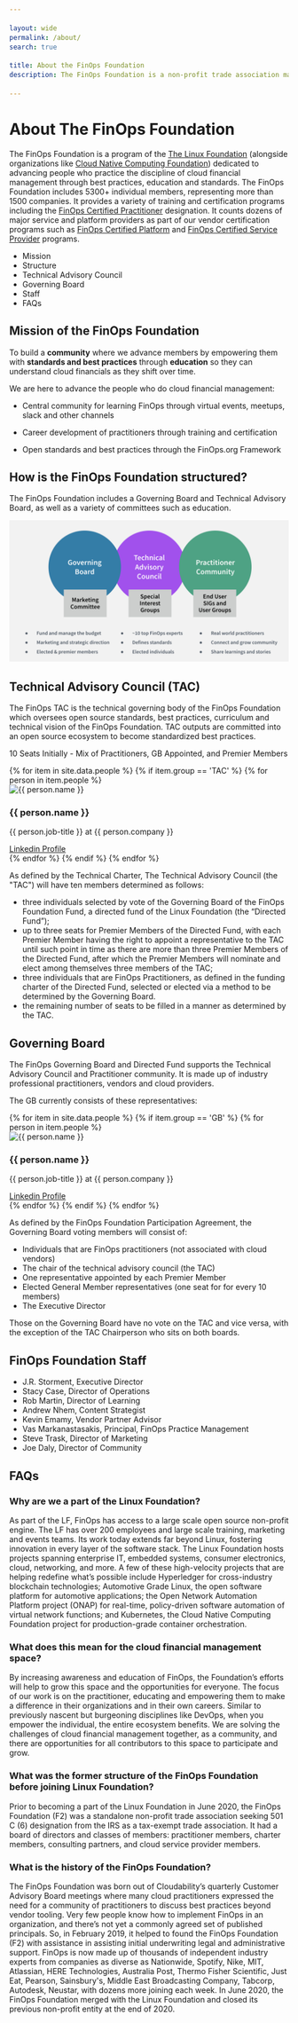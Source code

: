 ```yaml
---

layout: wide
permalink: /about/
search: true

title: About the FinOps Foundation
description: The FinOps Foundation is a non-profit trade association made up of FinOps practitioners around the world - learn more today.

---
```


# About The FinOps Foundation

The FinOps Foundation is a program of the [The Linux Foundation](http://linuxfoundation.org) (alongside organizations like [Cloud Native Computing Foundation](http://cncf.io)) dedicated to advancing people who practice the discipline of cloud financial management through best practices, education and standards. The FinOps Foundation includes 5300+ individual members, representing more than 1500 companies. It provides a variety of training and certification programs including the [FinOps Certified Practitioner](https://learn.finops.org/) designation. It counts dozens of major service and platform providers as part of our vendor certification programs such as [FinOps Certified Platform](/members/vendor-certification/) and [FinOps Certified Service Provider](/members/vendor-certification/) programs.

- Mission
- Structure
- Technical Advisory Council
- Governing Board
- Staff
- FAQs

## Mission of the FinOps Foundation

To build a **community** where we advance members by empowering them with **standards and best practices** through **education** so they can understand cloud financials as they shift over time.

We are here to advance the people who do cloud financial management:

- Central community for learning FinOps through virtual events, meetups, slack and other channels

- Career development of practitioners through training and certification

- Open standards and best practices through the FinOps.org Framework

## How is the FinOps Foundation structured?

The FinOps Foundation includes a Governing Board and Technical Advisory Board, as well as a variety of committees such as education.

![](/img/pages/about.png?2)

## Technical Advisory Council (TAC)

The FinOps TAC is the technical governing body of the FinOps Foundation which oversees open source standards, best practices, curriculum and technical vision of the FinOps Foundation. TAC outputs are committed into an open source ecosystem to become standardized best practices.

10 Seats Initially - Mix of Practitioners, GB Appointed, and Premier Members

<div class="flex md:flex-row flex-wrap items-stretch p-4 rounded-md mt-4">
{% for item in site.data.people %}
  {% if item.group == 'TAC' %}
     {% for person in item.people %}
     <div class="w-1/2 md:w-1/3 p-2 flex">
      <div class="flex flex-col bg-gray-100 w-full items-stretch text-center p-2 rounded-lg shadow-sm border-solid border-gray-200 border hover:-translate-y-1 hover:shadow-lg transition transform duration-500 hover:border-green-500">
        <div>
          <img src="/img/people/{{ person.image }}" alt="{{ person.name }}" width="150" class="rounded-full inline-block" />
        </div>
        <div class="flex-grow">
          <h3 class="mb-1 mt-2">{{ person.name }}</h3>
          <p class="px-2 mb-1 leading-snug">{{ person.job-title }} at {{ person.company }}</p>
        </div>
        <a href="{{ person.linkedin-url }}" class="text-sm text-green-500 hover:text-green-600 transition-colors duration-200">Linkedin Profile</a>
      </div>
    </div>
     {% endfor %}
  {% endif %}
{% endfor %}
</div>

As defined by the Technical Charter, The Technical Advisory Council (the "TAC") will have ten members determined as follows:

* three individuals selected by vote of the Governing Board of the FinOps Foundation Fund, a directed fund of the Linux Foundation (the “Directed Fund”);
* up to three seats for Premier Members of the Directed Fund, with each Premier Member having the right to appoint a representative to the TAC until such point in time as there are more than three Premier Members of the Directed Fund, after which the Premier Members will nominate and elect among themselves three members of the TAC;
* three individuals that are FinOps Practitioners, as defined in the funding charter of the Directed Fund, selected or elected via a method to be determined by the Governing Board.
* the remaining number of seats to be filled in a manner as determined by the TAC.

## Governing Board

The FinOps Governing Board and Directed Fund supports the Technical Advisory Council and Practitioner community. It is made up of industry professional practitioners, vendors and cloud providers.

The GB currently consists of these representatives:

<div class="flex md:flex-row flex-wrap items-stretch p-4 rounded-md mt-4">
{% for item in site.data.people %}
  {% if item.group == 'GB' %}
     {% for person in item.people %}
     <div class="w-1/2 md:w-1/3 p-2 flex">
      <div class="flex flex-col bg-gray-100 w-full items-stretch text-center p-2 rounded-lg shadow-sm border-solid border-gray-200 border hover:-translate-y-1 hover:shadow-lg transition transform duration-500 hover:border-green-500">
        <div>
          <img src="/img/people/{{ person.image }}" alt="{{ person.name }}" width="150" class="rounded-full inline-block" />
        </div>
        <div class="flex-grow">
          <h3 class="mb-1 mt-2">{{ person.name }}</h3>
          <p class="px-2 mb-1 leading-snug">{{ person.job-title }} at {{ person.company }}</p>
        </div>
        <a href="{{ person.linkedin-url }}" class="text-sm text-green-500 hover:text-green-600 transition-colors duration-200">Linkedin Profile</a>
      </div>
    </div>
     {% endfor %}
  {% endif %}
{% endfor %}
</div>

As defined by the FinOps Foundation Participation Agreement, the Governing Board voting members will consist of:

- Individuals that are FinOps practitioners (not associated with cloud vendors)
- The chair of the technical advisory council (the TAC)
- One representative appointed by each Premier Member
- Elected General Member representatives (one seat for for every 10 members)
- The Executive Director

Those on the Governing Board have no vote on the TAC and vice versa, with the exception of the TAC Chairperson who sits on both boards.

## FinOps Foundation Staff

- J.R. Storment, Executive Director
- Stacy Case, Director of Operations
- Rob Martin, Director of Learning
- Andrew Nhem, Content Strategist
- Kevin Emamy, Vendor Partner Advisor
- Vas Markanastasakis, Principal, FinOps Practice Management
- Steve Trask, Director of Marketing
- Joe Daly, Director of Community


## FAQs

### Why are we a part of the Linux Foundation?

As part of the LF, FinOps has access to a large scale open source non-profit engine. The LF has over 200 employees and large scale training, marketing and events teams. Its work today extends far beyond Linux, fostering innovation in every layer of the software stack. The Linux Foundation hosts projects spanning enterprise IT, embedded systems, consumer electronics, cloud, networking, and more. A few of these high-velocity projects that are helping redefine what’s possible include Hyperledger for cross-industry blockchain technologies; Automotive Grade Linux, the open software platform for automotive applications; the Open Network Automation Platform project (ONAP) for real-time, policy-driven software automation of virtual network functions; and Kubernetes, the Cloud Native Computing Foundation project for production-grade container orchestration.

### What does this mean for the cloud financial management space?

By increasing awareness and education of FinOps, the Foundation’s efforts will help to grow this space and the opportunities for everyone. The focus of our work is on the practitioner, educating and empowering them to make a difference in their organizations and in their own careers. Similar to previously nascent but burgeoning disciplines like DevOps, when you empower the individual, the entire ecosystem benefits. We are solving the challenges of cloud financial management together, as a community, and there are opportunities for all contributors to this space to participate and grow.

### What was the former structure of the FinOps Foundation before joining Linux Foundation?

Prior to becoming a part of the Linux Foundation in June 2020, the FinOps Foundation (F2) was a standalone non-profit trade association seeking 501 C (6) designation from the IRS as a tax-exempt trade association. It had a board of directors and classes of members: practitioner members, charter members, consulting partners, and cloud service provider members.

### What is the history of the FinOps Foundation?

The FinOps Foundation was born out of Cloudability’s quarterly Customer Advisory Board meetings where many cloud practitioners expressed the need for a community of practitioners to discuss best practices beyond vendor tooling. Very few people know how to implement FinOps in an organization, and there’s not yet a commonly agreed set of published principals. So, in February 2019, it helped to found the FinOps Foundation (F2) with assistance in assisting initial underwriting legal and administrative support. FinOps is now made up of thousands of independent industry experts from companies as diverse as Nationwide, Spotify, Nike, MIT, Atlassian, HERE Technologies, Australia Post, Thermo Fisher Scientific, Just Eat, Pearson, Sainsbury's, Middle East Broadcasting Company, Tabcorp, Autodesk, Neustar, with dozens more joining each week. In June 2020, the FinOps Foundation merged with the Linux Foundation and closed its previous non-profit entity at the end of 2020.
